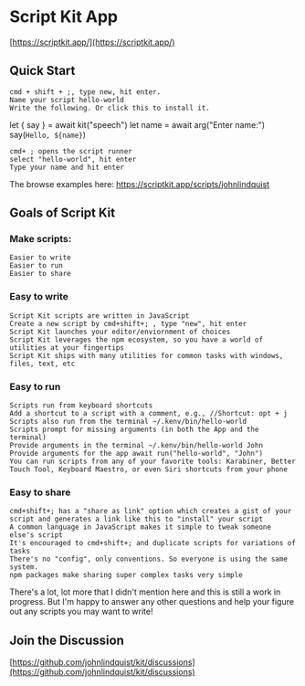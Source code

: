 # Script Kit App

[https://scriptkit.app/](https://scriptkit.app/)


## Quick Start

    cmd + shift + ;, type new, hit enter.
    Name your script hello-world
    Write the following. Or click this to install it.

let { say } = await kit("speech")
let name = await arg("Enter name:")
say(`Hello, ${name}`)

    cmd+ ; opens the script runner
    select "hello-world", hit enter
    Type your name and hit enter

The browse examples here: https://scriptkit.app/scripts/johnlindquist

## Goals of Script Kit

### Make scripts:

    Easier to write
    Easier to run
    Easier to share

### Easy to write

    Script Kit scripts are written in JavaScript
    Create a new script by cmd+shift+; , type "new", hit enter
    Script Kit launches your editor/enviornment of choices
    Script Kit leverages the npm ecosystem, so you have a world of utilities at your fingertips
    Script Kit ships with many utilities for common tasks with windows, files, text, etc

### Easy to run

    Scripts run from keyboard shortcuts
    Add a shortcut to a script with a comment, e.g., //Shortcut: opt + j
    Scripts also run from the terminal ~/.kenv/bin/hello-world
    Scripts prompt for missing arguments (in both the App and the terminal)
    Provide arguments in the terminal ~/.kenv/bin/hello-world John
    Provide arguments for the app await run("hello-world", "John")
    You can run scripts from any of your favorite tools: Karabiner, Better Touch Tool, Keyboard Maestro, or even Siri shortcuts from your phone

### Easy to share

    cmd+shift+; has a "share as link" option which creates a gist of your script and generates a link like this to "install" your script
    A common language in JavaScript makes it simple to tweak someone else's script
    It's encouraged to cmd+shift+; and duplicate scripts for variations of tasks
    There's no "config", only conventions. So everyone is using the same system.
    npm packages make sharing super complex tasks very simple

There's a lot, lot more that I didn't mention here and this is still a work in progress. But I'm happy to answer any other questions and help your figure out any scripts you may want to write!

## Join the Discussion

[https://github.com/johnlindquist/kit/discussions](https://github.com/johnlindquist/kit/discussions)

